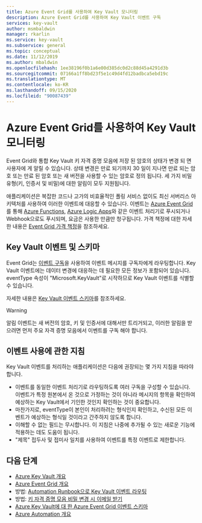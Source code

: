```yaml
---
title: Azure Event Grid를 사용하여 Key Vault 모니터링
description: Azure Event Grid를 사용하여 Key Vault 이벤트 구독
services: key-vault
author: msmbaldwin
manager: rkarlin
ms.service: key-vault
ms.subservice: general
ms.topic: conceptual
ms.date: 11/12/2019
ms.author: mbaldwin
ms.openlocfilehash: 1ee38196f0b1a6e00d385dc0d2c88d45a4291d3b
ms.sourcegitcommit: 07166a1ff8bd23f5e1c49d4fd12badbca5ebd19c
ms.translationtype: MT
ms.contentlocale: ko-KR
ms.lasthandoff: 09/15/2020
ms.locfileid: "90087439"
---
```

# <a name="monitoring-key-vault-with-azure-event-grid"></a>Azure Event Grid를 사용하여 Key Vault 모니터링

Event Grid와 통합 Key Vault 키 자격 증명 모음에 저장 된 암호의 상태가 변경 되 면 사용자에 게 알릴 수 있습니다. 상태 변경은 만료 되기까지 30 일이 지나면 만료 되는 암호 또는 만료 된 암호 또는 새 버전을 사용할 수 있는 암호로 정의 됩니다. 세 가지 비밀 유형(키, 인증서 및 비밀)에 대한 알림이 모두 지원됩니다.

애플리케이션은 복잡한 코드나 고가의 비효율적인 폴링 서비스 없이도 최신 서버리스 아키텍처를 사용하여 이러한 이벤트에 대응할 수 있습니다. 이벤트는 [Azure Event Grid](https://azure.microsoft.com/services/event-grid/)를 통해 [Azure Functions](https://azure.microsoft.com/services/functions/), [Azure Logic Apps](https://azure.microsoft.com/services/logic-apps/)와 같은 이벤트 처리기로 푸시되거나 Webhook으로도 푸시되며, 요금은 사용한 만큼만 청구됩니다. 가격 책정에 대한 자세한 내용은 [Event Grid 가격 책정](https://azure.microsoft.com/pricing/details/event-grid/)을 참조하세요.

## <a name="key-vault-events-and-schemas"></a>Key Vault 이벤트 및 스키마

Event Grid는 [이벤트 구독](../../event-grid/concepts.md#event-subscriptions)을 사용하여 이벤트 메시지를 구독자에게 라우팅합니다. Key Vault 이벤트에는 데이터 변경에 대응하는 데 필요한 모든 정보가 포함되어 있습니다. eventType 속성이 "Microsoft.KeyVault"로 시작하므로 Key Vault 이벤트를 식별할 수 있습니다.

자세한 내용은 [Key Vault 이벤트 스키마](../../event-grid/event-schema-key-vault.md)를 참조하세요.

> [!WARNING]
> 알림 이벤트는 새 버전의 암호, 키 및 인증서에 대해서만 트리거되고, 이러한 알림을 받으려면 먼저 주요 자격 증명 모음에서 이벤트를 구독 해야 합니다.

## <a name="practices-for-consuming-events"></a>이벤트 사용에 관한 지침

Key Vault 이벤트를 처리하는 애플리케이션은 다음에 권장되는 몇 가지 지침을 따라야 합니다.

* 이벤트를 동일한 이벤트 처리기로 라우팅하도록 여러 구독을 구성할 수 있습니다. 이벤트가 특정 원본에서 온 것으로 가정하는 것이 아니라 메시지의 항목을 확인하여 예상하는 Key Vault에서 기인한 것인지 확인하는 것이 중요합니다.
* 마찬가지로, eventType이 본인이 처리하려는 형식인지 확인하고, 수신된 모든 이벤트가 예상하는 형식일 것이라고 간주하지 않도록 합니다.
* 이해할 수 없는 필드는 무시합니다.  이 지침은 나중에 추가될 수 있는 새로운 기능에 적용하는 데도 도움이 됩니다.
* "제목" 접두사 및 접미사 일치를 사용하여 이벤트를 특정 이벤트로 제한합니다.

## <a name="next-steps"></a>다음 단계

- [Azure Key Vault 개요](overview.md)
- [Azure Event Grid 개요](../../event-grid/overview.md)
- 방법: [Automation Runbook으로 Key Vault 이벤트 라우팅](event-grid-tutorial.md)
- 방법: [키 자격 증명 모음 비밀 변경 시 이메일 받기](event-grid-logicapps.md)
- [Azure Key Vault에 대 한 Azure Event Grid 이벤트 스키마](../../event-grid/event-schema-key-vault.md)
- [Azure Automation 개요](../../automation/index.yml)
